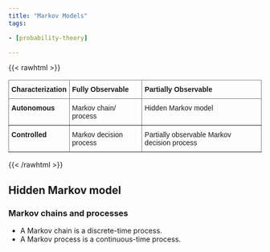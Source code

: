 ```yaml
---
title: "Markov Models"
tags:

- [probability-theory]

---
```


{{< rawhtml >}}
<style type="text/css">
.tg  {border-collapse:collapse;border-spacing:0;}
.tg td{border-color:black;border-style:solid;border-width:1px;font-family:Arial, sans-serif;font-size:14px;
  overflow:hidden;padding:10px 5px;word-break:normal;}
.tg th{border-color:black;border-style:solid;border-width:1px;font-family:Arial, sans-serif;font-size:14px;
  font-weight:normal;overflow:hidden;padding:10px 5px;word-break:normal;}
.tg .tg-fymr{border-color:inherit;font-weight:bold;text-align:left;vertical-align:top}
.tg .tg-0pky{border-color:inherit;text-align:left;vertical-align:top}
</style>
<table class="tg">
<thead>
  <tr>
    <th class="tg-fymr">Characterization</th>
    <th class="tg-fymr">Fully Observable</th>
    <th class="tg-fymr">Partially Observable</th>
  </tr>
</thead>
<tbody>
  <tr>
    <td class="tg-fymr">Autonomous</td>
    <td class="tg-0pky">Markov chain/ process</td>
    <td class="tg-0pky">Hidden Markov model</td>
  </tr>
  <tr>
    <td class="tg-fymr">Controlled</td>
    <td class="tg-0pky">Markov decision process<br></td>
    <td class="tg-0pky">Partially observable Markov decision process</td>
  </tr>
</tbody>
</table>
{{< /rawhtml >}}

## Hidden Markov model

### Markov chains and processes

- A Markov chain is a discrete-time process.
- A Markov process is a continuous-time process.
